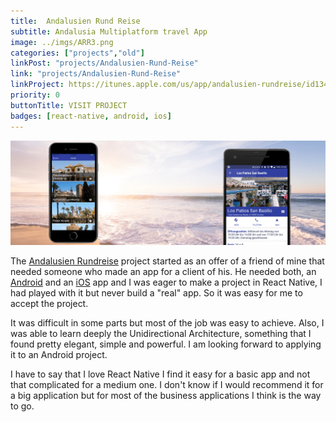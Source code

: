 ```yaml
---
title:  Andalusien Rund Reise
subtitle: Andalusia Multiplatform travel App
image: ../imgs/ARR3.png
categories: ["projects","old"]
linkPost: "projects/Andalusien-Rund-Reise"
link: "projects/Andalusien-Rund-Reise"
linkProject: https://itunes.apple.com/us/app/andalusien-rundreise/id1346610916?mt=8
priority: 0
buttonTitle: VISIT PROJECT
badges: [react-native, android, ios]
---
```

![arr](../imgs/arr2.png)

The [Andalusien Rundreise](http://www.andalusienrund-reise.de/) project started as an offer of a friend of mine that needed someone who made an app for a client of his. He needed both, an [Android](https://play.google.com/store/apps/details?id=com.arr) and an [iOS](https://itunes.apple.com/us/app/andalusien-rundreise/id1346610916?platform=iphone&preserveScrollPosition=true#platform/iphone) app and I was eager to make a project in React Native, I had played with it but never build a "real" app. So it was easy for me to accept the project.

It was difficult in some parts but most of the job was easy to achieve. Also, I was able to learn deeply the Unidirectional Architecture, something that I found pretty elegant, simple and powerful. I am looking forward to applying it to an Android project.

I have to say that I love React Native I find it easy for a basic app and not that complicated for a medium one. I don't know if I would recommend it for a big application but for most of the business applications I think is the way to go.


